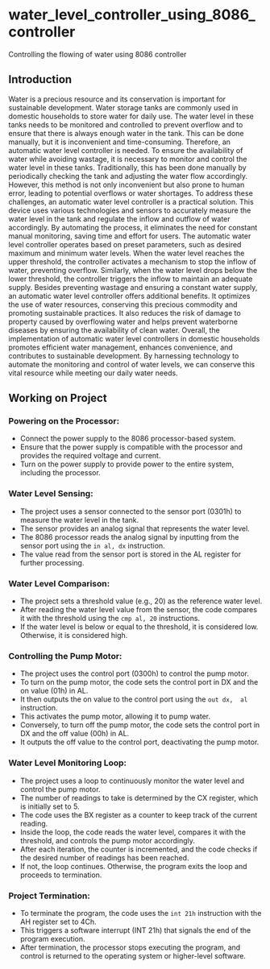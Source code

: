 # water_level_controller_using_8086_controller
Controlling the flowing of water using 8086 controller

## Introduction
Water is a precious resource and its conservation is important for 
sustainable development. Water storage tanks are commonly used in 
domestic households to store water for daily use. The water level in 
these tanks needs to be monitored and controlled to prevent overflow 
and to ensure that there is always enough water in the tank. This can be 
done manually, but it is inconvenient and time-consuming. Therefore, 
an automatic water level controller is needed.
To ensure the availability of water while avoiding wastage, it is 
necessary to monitor and control the water level in these tanks. 
Traditionally, this has been done manually by periodically checking the 
tank and adjusting the water flow accordingly. However, this method 
is not only inconvenient but also prone to human error, leading to 
potential overflows or water shortages.
To address these challenges, an automatic water level controller 
is a practical solution. This device uses various technologies and 
sensors to accurately measure the water level in the tank and regulate 
the inflow and outflow of water accordingly. By automating the 
process, it eliminates the need for constant manual monitoring, saving 
time and effort for users.
The automatic water level controller operates based on preset 
parameters, such as desired maximum and minimum water levels. 
When the water level reaches the upper threshold, the controller 
activates a mechanism to stop the inflow of water, preventing overflow. 
Similarly, when the water level drops below the lower threshold, the 
controller triggers the inflow to maintain an adequate supply.
Besides preventing wastage and ensuring a constant water supply, 
an automatic water level controller offers additional benefits. It 
optimizes the use of water resources, conserving this precious 
commodity and promoting sustainable practices. It also reduces the risk 
of damage to property caused by overflowing water and helps prevent 
waterborne diseases by ensuring the availability of clean water.
Overall, the implementation of automatic water level controllers 
in domestic households promotes efficient water management, 
enhances convenience, and contributes to sustainable development. By 
harnessing technology to automate the monitoring and control of water 
levels, we can conserve this vital resource while meeting our daily 
water needs.

## Working on Project

### Powering on the Processor:
- Connect the power supply to the 8086 processor-based system.
- Ensure that the power supply is compatible with the processor 
and provides the required voltage and current.
- Turn on the power supply to provide power to the entire system, 
including the processor.

### Water Level Sensing:
- The project uses a sensor connected to the sensor port (0301h) 
to measure the water level in the tank.
- The sensor provides an analog signal that represents the water 
level.
- The 8086 processor reads the analog signal by inputting from 
the sensor port using the `in al, dx` instruction.
- The value read from the sensor port is stored in the AL register 
for further processing.

### Water Level Comparison:
- The project sets a threshold value (e.g., 20) as the reference 
water level.
- After reading the water level value from the sensor, the code 
compares it with the threshold using the `cmp al, 20` 
instructions.
- If the water level is below or equal to the threshold, it is 
considered low. Otherwise, it is considered high.

### Controlling the Pump Motor:
- The project uses the control port (0300h) to control the pump 
motor.
- To turn on the pump motor, the code sets the control port in DX 
and the on value (01h) in AL.
- It then outputs the on value to the control port using the `out dx, 
al` instruction.
- This activates the pump motor, allowing it to pump water.
- Conversely, to turn off the pump motor, the code sets the control 
port in DX and the off value (00h) in AL.
- It outputs the off value to the control port, deactivating the pump 
motor.

### Water Level Monitoring Loop:
- The project uses a loop to continuously monitor the water level 
and control the pump motor.
- The number of readings to take is determined by the CX 
register, which is initially set to 5.
- The code uses the BX register as a counter to keep track of the 
current reading.
- Inside the loop, the code reads the water level, compares it with 
the threshold, and controls the pump motor accordingly.
- After each iteration, the counter is incremented, and the code 
checks if the desired number of readings has been reached.
- If not, the loop continues. Otherwise, the program exits the loop 
and proceeds to termination.

### Project Termination:
- To terminate the program, the code uses the `int 21h` instruction 
with the AH register set to 4Ch.
- This triggers a software interrupt (INT 21h) that signals the end 
of the program execution.
- After termination, the processor stops executing the program, 
and control is returned to the operating system or higher-level 
software.

